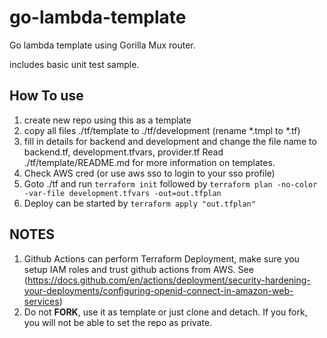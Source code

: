 # go-lambda-template

Go lambda template using Gorilla Mux router.  

includes basic unit test sample.  

## How To use
1. create new repo using this as a template
2. copy all files ./tf/template to ./tf/development (rename *.tmpl to *.tf)
3. fill in details for backend and development and change the file name to backend.tf, development.tfvars, provider.tf
   Read ./tf/template/README.md for more information on templates.
4. Check AWS cred (or use aws sso to login to your sso profile)
5. Goto ./tf and run `terraform init` followed by `terraform plan -no-color -var-file development.tfvars -out=out.tfplan`
6. Deploy can be started by `terraform apply "out.tfplan"`

## NOTES 
1. Github Actions can perform Terraform Deployment,
   make sure you setup IAM roles and trust github actions from AWS. 
   See (https://docs.github.com/en/actions/deployment/security-hardening-your-deployments/configuring-openid-connect-in-amazon-web-services)
2. Do not **FORK**, use it as template or just clone and detach. If you fork, you will not be able to set the repo as private.

